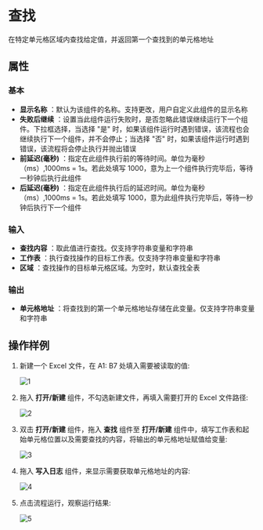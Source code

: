 # 查找

在特定单元格区域内查找给定值，并返回第一个查找到的单元格地址

## 属性

### 基本

- **显示名称** ：默认为该组件的名称。支持更改，用户自定义此组件的显示名称
- **失败后继续** ：设置当此组件运行失败时，是否忽略此错误继续运行下一个组件。下拉框选择，当选择 "是" 时，如果该组件运行时遇到错误，该流程也会继续执行下一个组件，并不会停止；当选择 "否" 时，如果该组件运行时遇到错误，该流程将会停止执行并抛出错误
- **前延迟(毫秒)** ：指定在此组件执行前的等待时间。单位为毫秒（ms）,1000ms = 1s。若此处填写 1000，意为上一个组件执行完毕后，等待一秒钟后执行此组件
- **后延迟(毫秒)** ：指定在此组件执行后的延迟时间。单位为毫秒（ms）,1000ms = 1s。若此处填写 1000，意为此组件执行完毕后，等待一秒钟后执行下一个组件

### 输入

- **查找内容** ：取此值进行查找。仅支持字符串变量和字符串
- **工作表** ：执行查找操作的目标工作表。仅支持字符串变量和字符串
- **区域** ：查找操作的目标单元格区域。为空时，默认查找全表

### 输出

- **单元格地址** ：将查找到的第一个单元格地址存储在此变量。仅支持字符串变量和字符串

## 操作样例

1. 新建一个 Excel 文件，在 A1: B7 处填入需要被读取的值:

    ![1](https://docimages.blob.core.chinacloudapi.cn/images/Activities/wps9.png)

2. 拖入 **打开/新建** 组件，不勾选新建文件，再填入需要打开的 Excel 文件路径:

    ![2](https://docimages.blob.core.chinacloudapi.cn/images/Activities/wps5.png)

3. 双击 **打开/新建** 组件，拖入 **查找** 组件至 **打开/新建** 组件中，填写工作表和起始单元格位置以及需要查找的内容，将输出的单元格地址赋值给变量:

    ![3](https://docimages.blob.core.chinacloudapi.cn/images/Activities/wps17.png)

4. 拖入 **写入日志** 组件，来显示需要获取单元格地址的内容:

    ![4](https://docimages.blob.core.chinacloudapi.cn/images/Activities/wps18.png)

5. 点击流程运行，观察运行结果:

    ![5](https://docimages.blob.core.chinacloudapi.cn/images/Activities/wps19.png)
